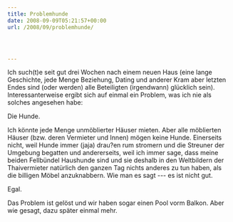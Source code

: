 ```yaml
---
title: Problemhunde
date: 2008-09-09T05:21:57+00:00
url: /2008/09/problemhunde/




---
```

Ich such(t)e seit gut drei Wochen nach einem neuen Haus (eine lange Geschichte, jede Menge Beziehung, Dating und anderer Kram aber letzten Endes sind (oder werden) alle Beteiligten (irgendwann) glücklich sein). Interessanterweise ergibt sich auf einmal ein Problem, was ich nie als solches angesehen habe:

Die Hunde.

Ich könnte jede Menge unmöblierter Häuser mieten. Aber alle möblierten Häuser (bzw. deren Vermieter und Innen) mögen keine Hunde. Einerseits nicht, weil Hunde immer (jaja) drau?en rum stromern und die Streuner der Umgebung begatten und andererseits, weil ich immer sage, dass meine beiden Fellbündel Haushunde sind und sie deshalb in den Weltbildern der Thaivermieter natürlich den ganzen Tag nichts anderes zu tun haben, als die billigen Möbel anzuknabbern. Wie man es sagt --- es ist nicht gut.

Egal.

Das Problem ist gelöst und wir haben sogar einen Pool vorm Balkon. Aber wie gesagt, dazu später einmal mehr.

